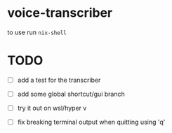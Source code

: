 # voice-transcriber
to use run `nix-shell`



# TODO
- [ ] add a test for the transcriber
- [ ] add some global shortcut/gui branch
- [ ] try it out on wsl/hyper v
- [ ] fix breaking terminal output when quitting using 'q'

